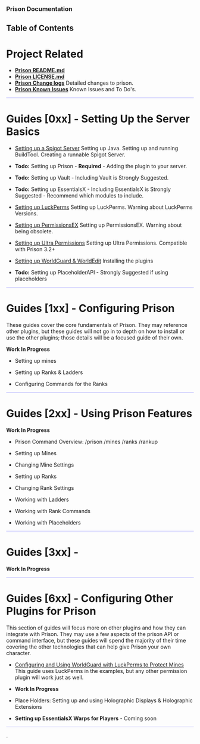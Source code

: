 
### Prison Documentation 
## Table of Contents

# Project Related

* **[Prison README.md](../README.md)**
* **[Prison LICENSE.md](../LICENSE.md)**
* **[Prison Change logs](../changelog_v3.2.x.md)** Detailed changes to prison.
* **[Prison Known Issues](../knownissues_v3.2.x.md)** Known Issues and To Do's.

<hr style="height:1px; border:none; color:#aaf; background-color:#aaf;">


# Guides [0xx] - Setting Up the Server Basics


* [Setting up a Spigot Server](prison_docs_010_setting_up_a_spigot_server.md)
	Setting up Java. Setting up and running BuildTool. Creating a runnable Spigot Server.


* **Todo:** Setting up Prison - **Required** - 
    Adding the plugin to your server.


* **Todo:** Setting up Vault - 
    Including Vault is Strongly Suggested.


* **Todo:** Setting up EssentialsX - 
    Including EssentialsX is Strongly Suggested - Recommend which modules to include.


* [Setting up LuckPerms](prison_docs_020_setting_up_luckperms.md)
    Setting up LuckPerms. Warning about LuckPerms Versions.

* [Setting up PermissionsEX](prison_docs_022_setting_up_PermissionsEX.md)
    Setting up PermissionsEX. Warning about being obsolete.

* [Setting up Ultra Permissions](prison_docs_024_setting_up_Ultra_Permissions.md)
    Setting up Ultra Permissions. Compatible with Prison 3.2+


* [Setting up WorldGuard & WorldEdit](prison_docs_026_setting_up_worldguard_worldedit.md)
    Installing the plugins


* **Todo:** Setting up PlaceholderAPI - Strongly Suggested if using placeholders

<hr style="height:1px; border:none; color:#aaf; background-color:#aaf;">


# Guides [1xx] - Configuring Prison

These guides cover the core fundamentals of Prison.  They may reference other plugins, but these guides will not go in to depth on how to install or use the other plugins; those details will be a focused guide of their own. 
 
**Work In Progress**

* Setting up mines

* Setting up Ranks & Ladders

* Configuring Commands for the Ranks


<hr style="height:1px; border:none; color:#aaf; background-color:#aaf;">



# Guides [2xx] - Using Prison Features

**Work In Progress**


* Prison Command Overview: /prison /mines /ranks /rankup

* Setting up Mines


* Changing Mine Settings


* Setting up Ranks

* Changing Rank Settings


* Working with Ladders


* Working with Rank Commands


* Working with Placeholders



<hr style="height:1px; border:none; color:#aaf; background-color:#aaf;">


# Guides [3xx] - 

**Work In Progress**



<hr style="height:1px; border:none; color:#aaf; background-color:#aaf;">



# Guides [6xx] - Configuring Other Plugins for Prison

This section of guides will focus more on other plugins and how they can integrate with Prison.  They may use a few aspects of the prison API or command interface, but these guides will spend the majority of their time covering the other technologies that can help give Prison your own character.


* [Configuring and Using WorldGuard with LuckPerms to Protect Mines](prison_docs_626_configuring_worldguard_regions.md) 
    This guide uses LuckPerms in the examples, but any other permission plugin will work just as well.


* **Work In Progress**


* Place Holders: Setting up and using Holographic Displays & Holographic Extensions


* **Setting up EssentialsX Warps for Players** - Coming soon






<hr style="height:1px; border:none; color:#aaf; background-color:#aaf;">
.

